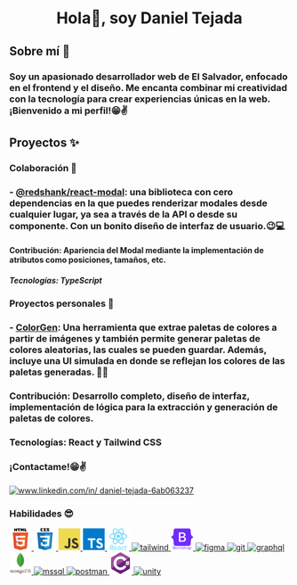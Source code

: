 <h1 align="center">Hola👋, soy Daniel Tejada</h1>
<h2 align="left">Sobre mí 🚀</h2>
<h3 align="lest">Soy un apasionado desarrollador web de El Salvador, enfocado en el frontend y el diseño. Me encanta combinar mi creatividad con la tecnología para crear experiencias únicas en la web. ¡Bienvenido a mi perfil!😁✌️</h3>
<h2>Proyectos ✨</h2>

### Colaboración 💪
### - [@redshank/react-modal](https://www.npmjs.com/package/@redshank/react-modal#): una biblioteca con cero dependencias en la que puedes renderizar modales desde cualquier lugar, ya sea a través de la API o desde su componente. Con un bonito diseño de interfaz de usuario.😉💻
#### Contribución: Apariencia del Modal mediante la implementación de atributos como posiciones, tamaños, etc.
##### Tecnologías: TypeScript 

### Proyectos personales 🚀
### - [ColorGen](https://color-gen-two.vercel.app/): Una herramienta que extrae paletas de colores a partir de imágenes y también permite generar paletas de colores aleatorias, las cuales se pueden guardar. Además, incluye una UI simulada en donde se reflejan los colores de las paletas generadas. 🎨✨
### Contribución: Desarrollo completo, diseño de interfaz, implementación de lógica para la extracción y generación de paletas de colores.
### Tecnologías: React y Tailwind CSS 

<h3 align="left">¡Contactame!😁✌️</h3>
<p align="left">
<a href="https://www.linkedin.com/in/daniel-tejada-6ab063237/" target="blank"><img align="center" src="https://raw.githubusercontent.com/rahuldkjain/github-profile-readme-generator/master/src/images/icons/Social/linked-in-alt.svg" alt="www.linkedin.com/in/ daniel-tejada-6ab063237" height="30" width="40" /></a>
</p>

<h3 align="left">Habilidades 😎</h3>
<p align="left"> <a href="https://www.w3.org/html/" target="_blank" rel="noreferrer"> <img src="https://raw.githubusercontent.com/devicons/devicon/master/icons/html5/html5-original-wordmark.svg" alt="html5" width="40" height="40"/> </a> <a href="https://www.w3schools.com/css/" target="_blank" rel="noreferrer"> <img src="https://raw.githubusercontent.com/devicons/devicon/master/icons/css3/css3-original-wordmark.svg" alt="css3" width="40" height="40"/> </a> <a href="https://developer.mozilla.org/en-US/docs/Web/JavaScript" target="_blank" rel="noreferrer"> <img src="https://raw.githubusercontent.com/devicons/devicon/master/icons/javascript/javascript-original.svg" alt="javascript" width="40" height="40"/> </a> <a href="https://www.typescriptlang.org/" target="_blank" rel="noreferrer"> <img src="https://raw.githubusercontent.com/devicons/devicon/master/icons/typescript/typescript-original.svg" alt="typescript" width="40" height="40"/> </a> <a href="https://reactjs.org/" target="_blank" rel="noreferrer"> <img src="https://raw.githubusercontent.com/devicons/devicon/master/icons/react/react-original-wordmark.svg" alt="react" width="40" height="40"/> </a> <a href="https://tailwindcss.com/" target="_blank" rel="noreferrer"> <img src="https://www.vectorlogo.zone/logos/tailwindcss/tailwindcss-icon.svg" alt="tailwind" width="40" height="40"/> </a> <a href="https://getbootstrap.com" target="_blank" rel="noreferrer"> <img src="https://raw.githubusercontent.com/devicons/devicon/master/icons/bootstrap/bootstrap-plain-wordmark.svg" alt="bootstrap" width="40" height="40"/> </a> <a href="https://www.figma.com/" target="_blank" rel="noreferrer"> <img src="https://www.vectorlogo.zone/logos/figma/figma-icon.svg" alt="figma" width="40" height="40"/> </a>  <a href="https://git-scm.com/" target="_blank" rel="noreferrer"> <img src="https://www.vectorlogo.zone/logos/git-scm/git-scm-icon.svg" alt="git" width="40" height="40"/> </a> <a href="https://graphql.org" target="_blank" rel="noreferrer"> <img src="https://www.vectorlogo.zone/logos/graphql/graphql-icon.svg" alt="graphql" width="40" height="40"/> </a>   <a href="https://www.mongodb.com/" target="_blank" rel="noreferrer"> <img src="https://raw.githubusercontent.com/devicons/devicon/master/icons/mongodb/mongodb-original-wordmark.svg" alt="mongodb" width="40" height="40"/> </a> <a href="https://www.microsoft.com/en-us/sql-server" target="_blank" rel="noreferrer"> <img src="https://www.svgrepo.com/show/303229/microsoft-sql-server-logo.svg" alt="mssql" width="40" height="40"/> </a> <a href="https://postman.com" target="_blank" rel="noreferrer"> <img src="https://www.vectorlogo.zone/logos/getpostman/getpostman-icon.svg" alt="postman" width="40" height="40"/> </a> <a href="https://www.w3schools.com/cs/" target="_blank" rel="noreferrer"> <img src="https://raw.githubusercontent.com/devicons/devicon/master/icons/csharp/csharp-original.svg" alt="csharp" width="40" height="40"/> </a> <a href="https://unity.com/" target="_blank" rel="noreferrer"> <img src="https://www.vectorlogo.zone/logos/unity3d/unity3d-icon.svg" alt="unity" width="40" height="40"/> </a> <a href="https://www.adobe.com/products/xd.html" target="_blank" rel="noreferrer"> </a> </p>

